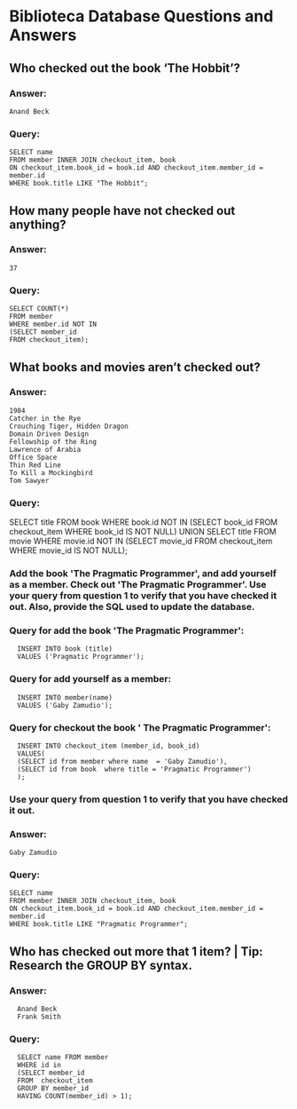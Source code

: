 # Biblioteca Database Questions and Answers

## Who checked out the book ‘The Hobbit’?
### Answer:
    Anand Beck

### Query:
    SELECT name
    FROM member INNER JOIN checkout_item, book
    ON checkout_item.book_id = book.id AND checkout_item.member_id = member.id
    WHERE book.title LIKE "The Hobbit";

## How many people have not checked out anything?
### Answer:
    37

### Query:
    SELECT COUNT(*)
    FROM member
    WHERE member.id NOT IN
    (SELECT member_id
    FROM checkout_item);

## What books and movies aren’t checked out?
### Answer:
    1984
    Catcher in the Rye
    Crouching Tiger, Hidden Dragon
    Domain Driven Design
    Fellowship of the Ring
    Lawrence of Arabia
    Office Space
    Thin Red Line
    To Kill a Mockingbird
    Tom Sawyer

### Query:
SELECT title FROM book
    WHERE book.id NOT IN
    (SELECT book_id
    FROM checkout_item
    WHERE book_id IS NOT NULL)
    UNION
    SELECT title FROM movie
    WHERE movie.id NOT IN
    (SELECT movie_id
    FROM checkout_item
    WHERE movie_id IS NOT NULL);


### Add the book 'The Pragmatic Programmer', and add yourself as a member. Check out 'The Pragmatic Programmer'. Use your query from question 1 to verify that you have checked it out. Also, provide the SQL used to update the database.
### Query for add the book 'The Pragmatic Programmer':
      INSERT INTO book (title)
      VALUES ('Pragmatic Programmer');

### Query for add yourself as a member:
      INSERT INTO member(name)
      VALUES ('Gaby Zamudio');

### Query for checkout the book ' The Pragmatic Programmer':   
      INSERT INTO checkout_item (member_id, book_id)
      VALUES(
      (SELECT id from member where name  = 'Gaby Zamudio'),
      (SELECT id from book  where title = 'Pragmatic Programmer')  
      );
### Use your query from question 1 to verify that you have checked it out.
### Answer:
    Gaby Zamudio

### Query:
    SELECT name
    FROM member INNER JOIN checkout_item, book
    ON checkout_item.book_id = book.id AND checkout_item.member_id = member.id
    WHERE book.title LIKE "Pragmatic Programmer";

## Who has checked out more that 1 item? | Tip: Research the GROUP BY syntax.
### Answer:
      Anand Beck
      Frank Smith

### Query:

      SELECT name FROM member 
      WHERE id in
      (SELECT member_id 
      FROM  checkout_item 
      GROUP BY member_id
      HAVING COUNT(member_id) > 1);
